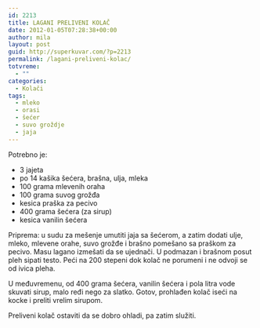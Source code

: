 ```yaml
---
id: 2213
title: LAGANI PRELIVENI KOLAČ
date: 2012-01-05T07:28:38+00:00
author: mila
layout: post
guid: http://superkuvar.com/?p=2213
permalink: /lagani-preliveni-kolac/
totvreme:
  - ""
categories:
  - Kolači
tags:
  - mleko
  - orasi
  - šećer
  - suvo groždje
  - jaja
---
```

Potrebno je:

  * 3 jajeta
  * po 14 kašika šećera, brašna, ulja, mleka
  * 100 grama mlevenih oraha
  * 100 grama suvog grožđa
  * kesica praška za pecivo
  * 400 grama šećera (za sirup)
  * kesica vanilin šećera

Priprema: u sudu za mešenje umutiti jaja sa šećerom, a zatim dodati ulje, mleko, mlevene orahe, suvo grožđe i brašno pomešano sa praškom za pecivo. Masu lagano izmešati da se ujednači. U podmazan i brašnom posut pleh sipati testo. Peći na 200 stepeni dok kolač ne porumeni i ne odvoji se od ivica pleha.

U međuvremenu, od 400 grama šećera, vanilin šećera i pola litra vode skuvati sirup, malo ređi nego za slatko. Gotov, prohlađen kolač iseći na kocke i preliti vrelim sirupom.

Preliveni kolač ostaviti da se dobro ohladi, pa zatim služiti.